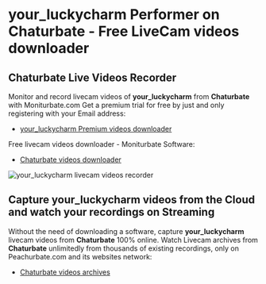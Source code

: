 # your_luckycharm Performer on Chaturbate - Free LiveCam videos downloader

## Chaturbate Live Videos Recorder

Monitor and record livecam videos of **your_luckycharm** from **Chaturbate** with Moniturbate.com
Get a premium trial for free by just and only registering with your Email address:
* [your_luckycharm Premium videos downloader](https://moniturbate.com/request-demo-licence-key.html)

Free livecam videos downloader - Moniturbate Software:
* [Chaturbate videos downloader](https://moniturbate.com/moniturbate-download-software.html)

![your_luckycharm livecam videos recorder](https://peachurnet.com/templates/moniturbate-software.png)


## Capture your_luckycharm videos from the Cloud and watch your recordings on Streaming

Without the need of downloading a software, capture **your_luckycharm** livecam videos from **Chaturbate** 100% online.
Watch Livecam archives from **Chaturbate** unlimitedly from thousands of existing recordings, only on Peachurbate.com and its websites network:
* [Chaturbate videos archives](https://peachurnet.com/)